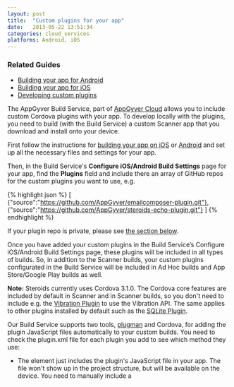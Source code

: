 ```yaml
---
layout: post
title:  "Custom plugins for your app"
date:   2013-05-22 13:51:34
categories: cloud_services
platforms: Android, iOS
---
```


### Related Guides
* [Building your app for Android][android-build-config]
* [Building your app for iOS][ios-build-config]
* [Developing custom plugins][developing-custom-plugins]

The AppGyver Build Service, part of [AppGyver Cloud](http://cloud.appgyver.com) allows you to include custom Cordova plugins with your app. To develop locally with the plugins, you need to build (with the Build Service) a custom Scanner app that you download and install onto your device.

First follow the instructions for [building your app on iOS][ios-build-config] or [Android][android-build-config] and set up all the necessary files and settings for your app.

Then, in the Build Service's **Configure iOS/Android Build Settings** page for your app, find the **Plugins** field and include there an array of GitHub repos for the custom plugins you want to use, e.g.

{% highlight json %}
[
  {"source":"https://github.com/AppGyver/emailcomposer-plugin.git"},
  {"source":"https://github.com/AppGyver/steroids-echo-plugin.git"}
]
{% endhighlight %}

If your plugin repo is private, please see [the section below](#private_repository_in_github).

Once you have added your custom plugins in the Build Service’s Configure iOS/Android Build Settings page, these plugins will be included in all types of builds. So, in addition to the Scanner builds, your custom plugins configurated in the Build Service will be included in Ad Hoc builds and App Store/Google Play builds as well.

**Note:** Steroids currently uses Cordova 3.1.0. The Cordova core features are included by default in Scanner and in Scanner builds, so you don't need to include e.g. the [Vibration Plugin](https://github.com/apache/cordova-plugin-vibration) to use the Vibration API. The same applies to other plugins installed by default such as the [SQLite Plugin](https://github.com/lite4cordova/Cordova-SQLitePlugin). 

Our Build Service supports two tools, [plugman](https://github.com/apache/cordova-plugman) and Cordova, for adding the plugin JavaScript files automatically to your custom builds. You need to check the plugin.xml file for each plugin you add to see which method they use:

* The <asset> element just includes the plugin's JavaScript file in your app. The file won't show up in the project structure, but will be available on the device. You need to manually include a <script> tag in your HTML to load the JavaScript file.
* The <js-module> element both includes the plugin's JavaScript file and also injects the relevant <script> tag into the DOM of all WebViews. 

A properly-coded Cordova plugin should not execute any code on load, but wait for an init() call or similar, so there's no harm in having the <script> tag injected to each view.

**Note that you don't need to include and load any plugin JavaScript files manually in your project.

Certain plugins require you to pass variables to plugman. You can give these as a property of the individual plugin object:

{% highlight json %}
{
  "source":"https://github.com/my-awesome-organization/my-awesome-plugin.git",
  "variables": {
    "VARIABLE_NAME":"value",
    "SECOND_VAR":"second_value"
  }
}
{% endhighlight %}

There's also a guide available on [developing custom Cordova plugins][developing-custom-plugins].

## Developing locally with custom plugins

The way to use custom plugins in local development is to build a custom Scanner app using the AppGyver Cloud build service. You do need to set up the build config files as indicated in the [Building your app for iOS][ios-build-config]/[Building your app for Android][android-build-config] guides, including the custom plugins you want to use. Then, when you request a Scanner build, you get a Scanner app that includes the custom plugins you need (your actual project files won't be available in the Scanner build - it just functions as a Scanner).

You can then develop locally with the regular Steroids workflow, and you only need to access the build service to build your `.ipa`/`.apk` once you're ready to release your app (or you want to change your plugins).

Please note that all plugins are configured solely via the Build Service. This means that they aren't defined in the local config.ios.xml and config.android.xml files.

## Private repository in Github

You will need:
* Restricted account for your plugin
* Personal access token
* Url to your plugin’s repository

If your plugin’s repository is not public, you need to provide build service with credentials.
Create a personal access token from *My account* > *Applications*.

**Please note:** A GitHub personal access token has full access to its account. This may pose a security risk since it grants anyone with the token full access to all its repositories. We recommend that you set up a restricted account which has a read-only access only to the repository of the plugin.

Once you have created the restricted account and the token, you can supply them along with the repository url. The format is the standard HTTP Basic Auth location string. For example with *myAccount* and *myToken*, the the complete plugin url would be:

{% highlight json %}
[
{"source":"https://myAccount:myToken@github.com/myAccount/awesome-plugin.git"}
]
{% endhighlight %}

Ensure that you did not supply any extra whitespace characters while copypasting the token.

## Known issues

On iOS, our plugins currently require [ARC support](https://developer.apple.com/library/ios/releasenotes/ObjectiveC/RN-TransitioningToARC/Introduction/Introduction.html), so make sure the code compiles using ARC.

[android-build-config]: /steroids/guides/cloud_services/android-build-config/
[ios-build-config]: /steroids/guides/cloud_services/ios-build-config/
[developing-custom-plugins]: /steroids/guides/phonegap_on_steroids/developing-custom-plugins/
[plugin-xml-spec]: http://cordova.apache.org/docs/en/3.0.0/plugin_ref_spec.md.html

